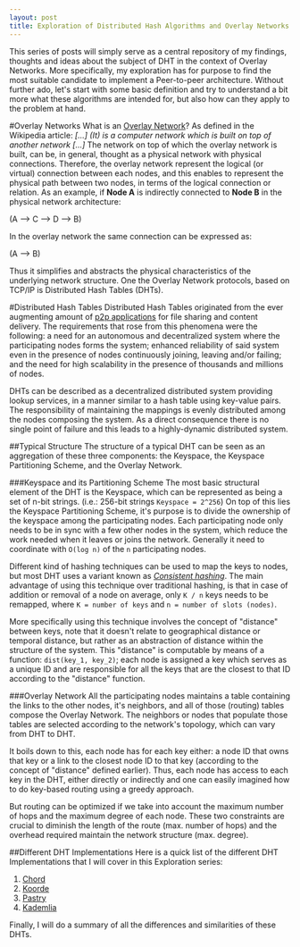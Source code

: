 ```yaml
---
layout: post
title: Exploration of Distributed Hash Algorithms and Overlay Networks
---
```

This series of posts will simply serve as a central repository of my findings, thoughts and ideas about the subject of DHT in the context of Overlay Networks. More specifically, my exploration has for purpose to find the most suitable candidate to implement a Peer-to-peer architecture. Without further ado, let's start with some basic definition and try to understand a bit more what these algorithms are intended for, but also how can they apply to the problem at hand.

#Overlay Networks
What is an [Overlay Network](http://en.wikipedia.org/wiki/Overlay_network)? As defined in the Wikipedia article: *[...] (It) is a computer network which is built on top of another network [...]* The network on top of which the overlay network is built, can be, in general, thought as a physical network with physical connections. Therefore, the overlay network represent the logical (or virtual) connection between each nodes, and this enables to represent the physical path between two nodes, in terms of the logical connection or relation. As an example, if **Node A** is indirectly connected to **Node B** in the physical network architecture:

(A --> C --> D --> B)

In the overlay network the same connection can be expressed as:

(A --> B)

Thus it simplifies and abstracts the physical characteristics of the underlying network structure. One the Overlay Network protocols, based on TCP/IP is Distributed Hash Tables (DHTs).

#Distributed Hash Tables
Distributed Hash Tables originated from the ever augmenting amount of [p2p applications](http://en.wikipedia.org/wiki/Peer-to-peer#Applications) for file sharing and content delivery. The requirements that rose from this phenomena were the following: a need for an autonomous and decentralized system where the participating nodes forms the system; enhanced reliability of said system even in the presence of nodes continuously joining, leaving and/or failing; and the need for high scalability in the presence of thousands and millions of nodes.

DHTs can be described as a decentralized distributed system providing lookup services, in a manner similar to a hash table using key-value pairs. The responsibility of maintaining the mappings is evenly distributed among the nodes composing the system. As a direct consequence there is no single point of failure and this leads to a highly-dynamic distributed system.

##Typical Structure
The structure of a typical DHT can be seen as an aggregation of these three components: the Keyspace, the Keyspace Partitioning Scheme, and the Overlay Network.

###Keyspace and its Partitioning Scheme
The most basic structural element of the DHT is the Keyspace, which can be represented as being a set of n-bit strings. (i.e.: 256-bit strings `Keyspace = 2^256`) On top of this lies the Keyspace Partitioning Scheme, it's purpose is to divide the ownership of the keyspace among the participating nodes. Each participating node only needs to be in sync with a few other nodes in the system, which reduce the work needed when it leaves or joins the network. Generally it need to coordinate with `O(log n)` of the `n` participating nodes.

Different kind of hashing techniques can be used to map the keys to nodes, but most DHT uses a variant known as *[Consistent hashing](http://en.wikipedia.org/wiki/Consistent_hashing)*. The main advantage of using this technique over traditional hashing, is that in case of addition or removal of a node on average, only `K / n` keys needs to be remapped, where `K = number of keys` and `n = number of slots (nodes)`.

More specifically using this technique involves the concept of "distance" between keys, note that it doesn't relate to geographical distance or temporal distance, but rather as an abstraction of distance within the structure of the system. This "distance" is computable by means of a function: `dist(key_1, key_2)`; each node is assigned a key which serves as a unique ID and are responsible for all the keys that are the closest to that ID according to the "distance" function.

###Overlay Network
All the participating nodes maintains a table containing the links to the other nodes, it's neighbors, and all of those (routing) tables compose the Overlay Network. The neighbors or nodes that populate those tables are selected according to the network's topology, which can vary from DHT to DHT.

It boils down to this, each node has for each key either: a node ID that owns that key or a link to the closest node ID to that key (according to the concept of "distance" defined earlier). Thus, each node has access to each key in the DHT, either directly or indirectly and one can easily imagined how to do key-based routing using a greedy approach.

But routing can be optimized if we take into account the maximum number of hops and the maximum degree of each node. These two constraints are crucial to diminish the length of the route (max. number of hops) and the overhead required maintain the network structure (max. degree). 

##Different DHT Implementations
Here is a quick list of the different DHT Implementations that I will cover in this Exploration series:

1. <a href="http://en.wikipedia.org/wiki/Chord_(DHT)">Chord</a>
2. [Koorde](http://en.wikipedia.org/wiki/Koorde)
3. <a href="http://en.wikipedia.org/wiki/Pastry_(DHT)">Pastry</a>
4. [Kademlia](http://en.wikipedia.org/wiki/Kademlia)

Finally, I will do a summary of all the differences and similarities of these DHTs.